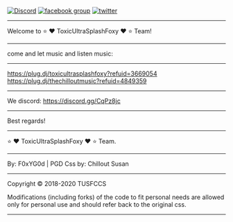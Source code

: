 [![Discord](https://img.shields.io/discord/450685330887016451.svg)](https://discord.gg/CqPz8jc) [![facebook group](https://img.shields.io/badge/facebook-group-3b5998.svg?style=flat)](https://goo.gl/tYBE1L) [![twitter](https://img.shields.io/twitter/follow/FearFoxYPlugdj.svg?style=social)](https://twitter.com/FearFoxYPlugdj)
___________________________________________________________________________________________________________________________________
Welcome to ⭐ ❤️ ToxicUltraSplashFoxy ❤️ ⭐ Team!
___________________________________________________________________________________________________________________________________
come and let music and listen music: 
___________________________________________________________________________________________________________________________________
https://plug.dj/toxicultrasplashfoxy?refuid=3669054
https://plug.dj/thechilloutmusic?refuid=4849359
___________________________________________________________________________________________________________________________________
We discord: https://discord.gg/CqPz8jc
___________________________________________________________________________________________________________________________________
Best regards!
___________________________________________________________________________________________________________________________________
⭐ ❤️ ToxicUltraSplashFoxy ❤️ ⭐ Team.
___________________________________________________________________________________________________________________________________
By: F0xYG0d | PGD
Css by: Chillout Susan
___________________________________________________________________________________________________________________________________
Copyright © 2018-2020 TUSFCCS

Modifications (including forks) of the code to fit personal needs are allowed only for personal use and should refer back to the original css.
___________________________________________________________________________________________________________________________________
